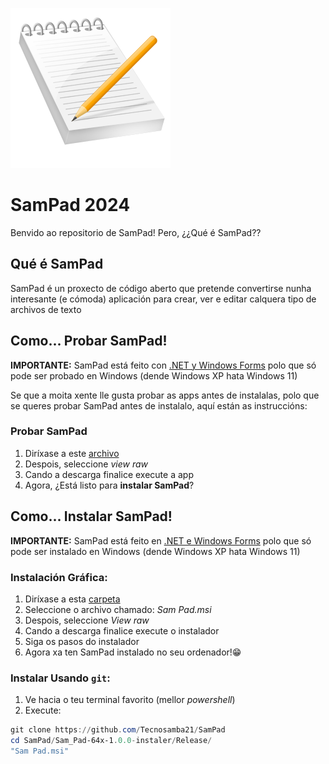 ![logo](https://github.com/Tecnosamba21/SamPad/blob/main/logo.png)
# SamPad 2024

Benvido ao repositorio de SamPad! Pero, ¿¿Qué é SamPad??

## Qué é SamPad

SamPad é un proxecto de código aberto que pretende convertirse nunha interesante (e cómoda) aplicación para crear, ver e editar calquera tipo de archivos de texto

## Como... Probar SamPad!

**IMPORTANTE:** SamPad está feito con [.NET y Windows Forms](https://learn.microsoft.com/es-es/dotnet/desktop/winforms/overview/?view=netdesktop-8.0) polo que só pode ser probado en Windows (dende Windows XP hata Windows 11)

Se que a moita xente lle gusta probar as apps antes de instalalas, polo que se queres probar SamPad antes de instalalo, aquí están as instruccións:

### Probar SamPad

1. Diríxase a este [archivo](SamPad/bin/Release/SamPad.exe)
2. Despois, seleccione *view raw*
3. Cando a descarga finalice execute a app
4. Agora, ¿Está listo para **instalar SamPad**?


## Como... Instalar SamPad!

**IMPORTANTE:** SamPad está feito en [.NET e Windows Forms](https://learn.microsoft.com/es-es/dotnet/desktop/winforms/overview/?view=netdesktop-8.0) polo que só pode ser instalado en Windows (dende Windows XP hata Windows 11)

### Instalación Gráfica:

1. Diríxase a esta [carpeta](Sam_Pad-64x-1.0.0-instaler/Release/)
2. Seleccione o archivo chamado: *Sam Pad.msi*
3. Despois, seleccione *View raw*
4. Cando a descarga finalice execute o instalador
5. Siga os pasos do instalador
6. Agora xa ten SamPad instalado no seu ordenador!😁

### Instalar Usando `git`:
  
1. Ve hacia o teu terminal favorito (mellor *powershell*)
2. Execute:
~~~powershell
git clone https://github.com/Tecnosamba21/SamPad
cd SamPad/Sam_Pad-64x-1.0.0-instaler/Release/
"Sam Pad.msi"
~~~

